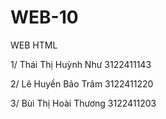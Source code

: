 # WEB-10
WEB HTML 

1/ Thái Thị Huỳnh Như 3122411143

2/ Lê Huyền Bảo Trâm 3122411220

3/ Bùi Thị Hoài Thương 3122411203
